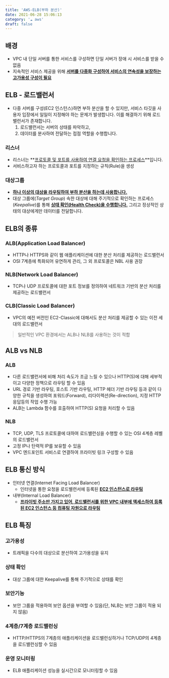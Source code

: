 ```yaml
---
title: 'AWS-ELB(부하 분산)'
date: 2021-06-28 15:06:13
category: '☁️ aws'
draft: false
---
```


## 배경

- VPC 내 단일 서버를 통한 서비스를 구성하면 단일 서버가 장애 시 서비스를 받을 수 없음
- 지속적인 서비스 제공을 위해 **<u>서버를 다중화 구성하여 서비스의 연속성을 보장하는 고가용성 구성이 필요</u>**

## ELB - 로드밸런서

- 다중 서버를 구성(EC2 인스턴스)하면 부하 분산을 할 수 있지만, 서비스 타깃을 사용자 입장에서 일일이 지정해야 하는 문제가 발생합니다. 이를 해결하기 위해 로드밸런서가 존재합니다.
  1. 로드밸런서는 서버의 상태를 파악하고,
  2. 데이터를 분사하여 전달하는 접점 역할을 수행합니다.

### 리스너

- 리스너는 **<u>프로토콜 및 포트를 사용하여 연결 요청을 확인하는 프로세스</u>**입니다.
- 서비스하고자 하는 프로토콜과 포트를 지정하는 규칙(Rule)을 생성

### 대상그룹

- **<u>하나 이상의 대상을 라우팅하여 부하 분산을 하는데 사용합니다.</u>**
- 대상 그룹에(_Target Group_) 속한 대상에 대해 주기적으로 확인하는 프로세스(_Keepalive_)를 통해 **<u>상태 확인(Health Check)을 수행합니다.</u>** 그리고 정상적인 상태의 대상에게만 데이터를 전달합니다.

## ELB의 종류

### ALB(Application Load Balancer)

- HTTP나 HTTPS와 같이 웹 애플리케이션에 대한 분산 처리를 제공하는 로드밸런서
- OSI 7계층에 특화되어 유연하게 관리, 그 외 프로토콜은 NBL 사용 권장

### NLB(Network Load Balancer)

- TCP나 UDP 프로토콜에 대한 포트 정보를 정의하여 네트워크 기반의 분산 처리를 제공하는 로드밸런서

### CLB(Classic Load Balancer)

- VPC의 예전 버전인 EC2-Classic에 대해서도 분산 처리를 제공할 수 있는 이전 세대의 로드밸런서

> 일반적인 VPC 환경에서는 ALB나 NLB를 사용하는 것이 적합

## ALB vs NLB

### ALB

- 다른 로드밸런서에 비해 처리 속도가 조금 느릴 수 있으나 HTTP(S)에 대해 세부적이고 다양한 정책으로 라우팅 할 수 있음
- URL 경로 기반 라우팅, 호스트 기반 라우팅, HTTP 헤더 기반 라우팅 등과 같이 다양한 규칙을 생성하여 포워드(Forward), 리다이렉션(Re-direction), 지정 HTTP 응답등의 작업 수행 가능
- ALB는 Lambda 함수를 호출하여 HTTP(S) 요청을 처리할 수 있음

### NLB

- TCP, UDP, TLS 프로토콜에 대하여 로드밸런싱을 수행할 수 있는 OSI 4계층 레벨의 로드밸런서
- 고정 IP나 탄력적 IP를 보유할 수 있음
- VPC 엔드포인트 서비스로 연결하여 프라이빗 링크 구성할 수 있음

## ELB 통신 방식

- 인터넷 연결(Internet Facing Load Balancer)
  - 인터넷을 통한 요청을 로드밸런서에 등록된 **<u>EC2 인스턴스로 라우팅</u>**
- 내부(Internal Load Balancer)
  - **<u>프라이빗 주소만 가지고 있어, 로드밸런서를 위한 VPC 내부에 액세스하여 등록된 EC2 인스턴스 등 컴퓨팅 자원으로 라우팅</u>**

## ELB 특징

### 고가용성

- 트래픽을 다수의 대상으로 분산하여 고가용성을 유지

### 상태 확인

- 대상 그룹에 대한 Keepalive를 통해 주기적으로 상태를 확인

### 보안기능

- 보안 그룹을 적용하여 보안 옵션을 부여할 수 있음(단, NLB는 보안 그룹이 적용 되지 않음)

### 4계층/7계층 로드밸런싱

- HTTP/HTTPS의 7계층의 애플리케이션을 로드밸런싱하거나 TCP/UDP의 4계층을 로드밸런싱할 수 있음

### 운영 모니터링

- ELB 애플리케이션 성능을 실시간으로 모니터링할 수 있음
